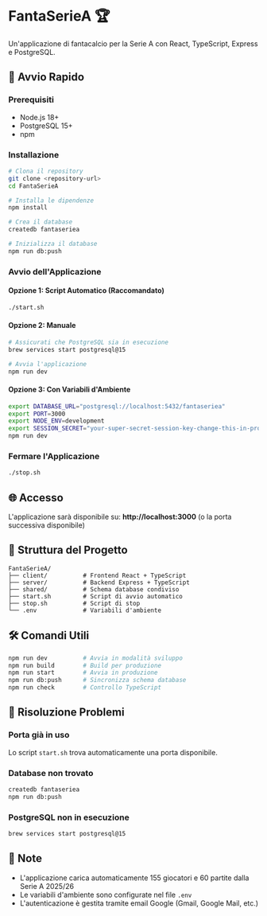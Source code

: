 # FantaSerieA 🏆

Un'applicazione di fantacalcio per la Serie A con React, TypeScript, Express e PostgreSQL.

## 🚀 Avvio Rapido

### Prerequisiti
- Node.js 18+
- PostgreSQL 15+
- npm

### Installazione
```bash
# Clona il repository
git clone <repository-url>
cd FantaSerieA

# Installa le dipendenze
npm install

# Crea il database
createdb fantaseriea

# Inizializza il database
npm run db:push
```

### Avvio dell'Applicazione

#### Opzione 1: Script Automatico (Raccomandato)
```bash
./start.sh
```

#### Opzione 2: Manuale
```bash
# Assicurati che PostgreSQL sia in esecuzione
brew services start postgresql@15

# Avvia l'applicazione
npm run dev
```

#### Opzione 3: Con Variabili d'Ambiente
```bash
export DATABASE_URL="postgresql://localhost:5432/fantaseriea"
export PORT=3000
export NODE_ENV=development
export SESSION_SECRET="your-super-secret-session-key-change-this-in-production"
npm run dev
```

### Fermare l'Applicazione
```bash
./stop.sh
```

## 🌐 Accesso
L'applicazione sarà disponibile su: **http://localhost:3000** (o la porta successiva disponibile)

## 📁 Struttura del Progetto
```
FantaSerieA/
├── client/          # Frontend React + TypeScript
├── server/          # Backend Express + TypeScript
├── shared/          # Schema database condiviso
├── start.sh         # Script di avvio automatico
├── stop.sh          # Script di stop
└── .env             # Variabili d'ambiente
```

## 🛠️ Comandi Utili
```bash
npm run dev          # Avvia in modalità sviluppo
npm run build        # Build per produzione
npm run start        # Avvia in produzione
npm run db:push      # Sincronizza schema database
npm run check        # Controllo TypeScript
```

## 🔧 Risoluzione Problemi

### Porta già in uso
Lo script `start.sh` trova automaticamente una porta disponibile.

### Database non trovato
```bash
createdb fantaseriea
npm run db:push
```

### PostgreSQL non in esecuzione
```bash
brew services start postgresql@15
```

## 📝 Note
- L'applicazione carica automaticamente 155 giocatori e 60 partite dalla Serie A 2025/26
- Le variabili d'ambiente sono configurate nel file `.env`
- L'autenticazione è gestita tramite email Google (Gmail, Google Mail, etc.)
